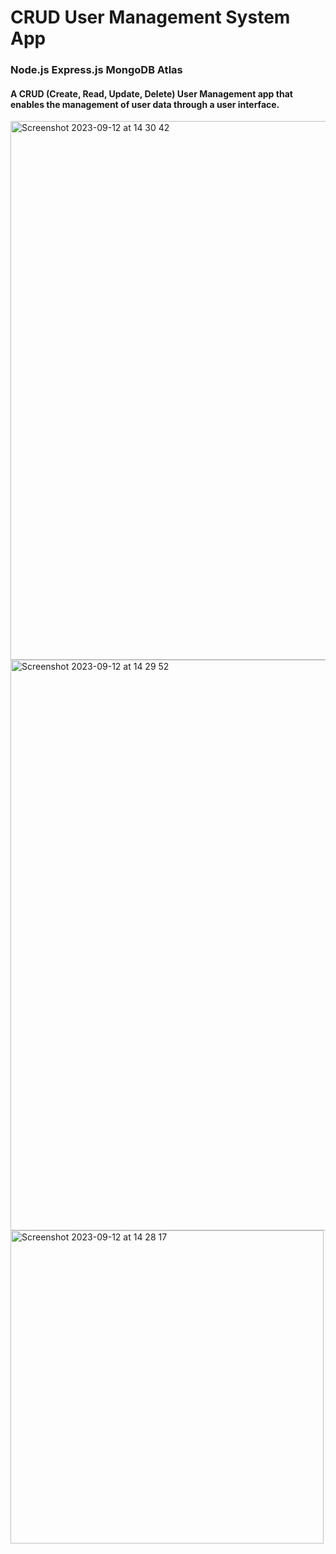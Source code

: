 # CRUD User Management System App
### Node.js Express.js MongoDB Atlas
#### A CRUD (Create, Read, Update, Delete) User Management app that enables the management of user data through a user interface.
<img width="862" alt="Screenshot 2023-09-12 at 14 30 42" src="https://github.com/MariaKar1991/User-Management-System-App/assets/82884186/0f68ae38-4dda-4e67-bd1a-f1d21d2041ea">
<img width="913" alt="Screenshot 2023-09-12 at 14 29 52" src="https://github.com/MariaKar1991/User-Management-System-App/assets/82884186/8b94f0a4-45f4-41f4-82ab-f9b0fef0c13b">
<img width="501" alt="Screenshot 2023-09-12 at 14 28 17" src="https://github.com/MariaKar1991/User-Management-System-App/assets/82884186/43746175-2f7d-4c40-939f-c6c9c453f47a">
